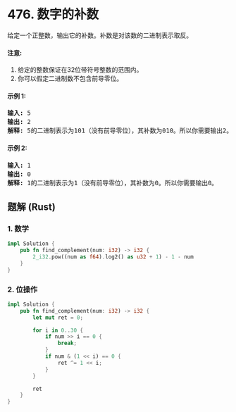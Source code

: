 # 476. 数字的补数
给定一个正整数，输出它的补数。补数是对该数的二进制表示取反。

#### 注意:
1. 给定的整数保证在32位带符号整数的范围内。
2. 你可以假定二进制数不包含前导零位。

#### 示例 1:
<pre>
<strong>输入:</strong> 5
<strong>输出:</strong> 2
<strong>解释:</strong> 5的二进制表示为101（没有前导零位），其补数为010。所以你需要输出2。
</pre>

#### 示例 2:
<pre>
<strong>输入:</strong> 1
<strong>输出:</strong> 0
<strong>解释:</strong> 1的二进制表示为1（没有前导零位），其补数为0。所以你需要输出0。
</pre>

## 题解 (Rust)

### 1. 数学
```Rust
impl Solution {
    pub fn find_complement(num: i32) -> i32 {
        2_i32.pow((num as f64).log2() as u32 + 1) - 1 - num
    }
}
```

### 2. 位操作
```Rust
impl Solution {
    pub fn find_complement(num: i32) -> i32 {
        let mut ret = 0;

        for i in 0..30 {
            if num >> i == 0 {
                break;
            }
            if num & (1 << i) == 0 {
                ret ^= 1 << i;
            }
        }

        ret
    }
}
```
